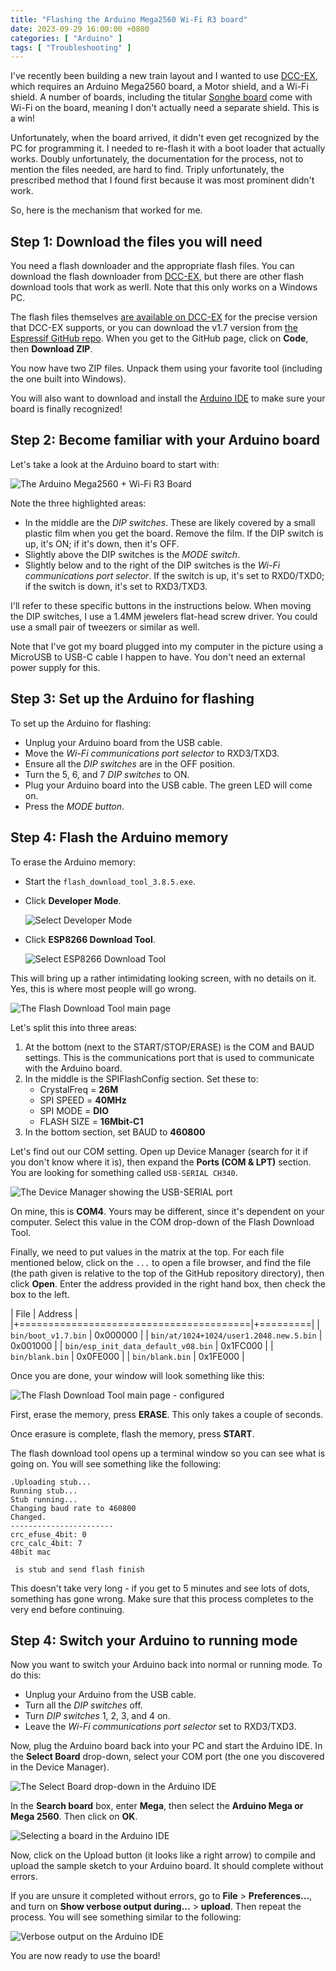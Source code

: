 ```yaml
---
title: "Flashing the Arduino Mega2560 Wi-Fi R3 board"
date: 2023-09-29 16:00:00 +0800
categories: [ "Arduino" ]
tags: [ "Troubleshooting" ]
---
```


I've recently been building a new train layout and I wanted to use [DCC-EX](https://dcc-ex.com), which requires an Arduino Mega2560 board, a Motor shield, and a Wi-Fi shield.  A number of boards, including the titular [Songhe board](https://www.amazon.com/gp/product/B07THDDFSJ) come with Wi-Fi on the board, meaning I don't actually need a separate shield.  This is a win!

Unfortunately, when the board arrived, it didn't even get recognized by the PC for programming it.  I needed to re-flash it with a boot loader that actually works.  Doubly unfortunately, the documentation for the process, not to mention the files needed, are hard to find.  Triply unfortunately, the prescribed method that I found first because it was most prominent didn't work.

So, here is the mechanism that worked for me.

## Step 1: Download the files you will need

You need a flash downloader and the appropriate flash files.  You can download the flash downloader from [DCC-EX](https://dcc-ex.com/_static/files/esp8266/flash_download_tool_v3.8.5.zip), but there are other flash download tools that work as werll.  Note that this only works on a Windows PC.

The flash files themselves [are available on DCC-EX](https://dcc-ex.com/_static/files/esp8266/ESP8266_NonOS_AT_Bin_V1.7.4.zip) for the precise version that DCC-EX supports, or you can download the v1.7 version from [the Espressif GitHub repo](https://github.com/espressif/ESP8266_NONOS_SDK).  When you get to the GitHub page, click on **Code**, then **Download ZIP**.

You now have two ZIP files. Unpack them using your favorite tool (including the one built into Windows).

You will also want to download and install the [Arduino IDE](https://www.arduino.cc/en/software) to make sure your board is finally recognized!

## Step 2: Become familiar with your Arduino board

Let's take a look at the Arduino board to start with:

![The Arduino Mega2560 + Wi-Fi R3 Board](/assets/2023/0929/img1.jpg)

Note the three highlighted areas:

* In the middle are the _DIP switches_.  These are likely covered by a small plastic film when you get the board.  Remove the film.  If the DIP switch is up, it's ON; if it's down, then it's OFF.
* Slightly above the DIP switches is the _MODE switch_.
* Slightly below and to the right of the DIP switches is the _Wi-Fi communications port selector_. If the switch is up, it's set to RXD0/TXD0; if the switch is down, it's set to RXD3/TXD3.

I'll refer to these specific buttons in the instructions below.  When moving the DIP switches, I use a 1.4MM jewelers flat-head screw driver.  You could use a small pair of tweezers or similar as well.

Note that I've got my board plugged into my computer in the picture using a MicroUSB to USB-C cable I happen to have.  You don't need an external power supply for this.

## Step 3: Set up the Arduino for flashing

To set up the Arduino for flashing:

* Unplug your Arduino board from the USB cable.
* Move the _Wi-Fi communications port selector_ to RXD3/TXD3.
* Ensure all the _DIP switches_ are in the OFF position.
* Turn the 5, 6, and 7 _DIP switches_ to ON.
* Plug your Arduino board into the USB cable.  The green LED will come on.
* Press the _MODE button_.

## Step 4: Flash the Arduino memory

To erase the Arduino memory:

* Start the `flash_download_tool_3.8.5.exe`.
* Click **Developer Mode**.

  ![Select Developer Mode](/assets/2023/0929/screenshot-1.png)

* Click **ESP8266 Download Tool**.

  ![Select ESP8266 Download Tool](/assets/2023/0929/screenshot-2.png)

This will bring up a rather intimidating looking screen, with no details on it.  Yes, this is where most people will go wrong.

![The Flash Download Tool main page](/assets/2023/0929/img3.png)

Let's split this into three areas:

1. At the bottom (next to the START/STOP/ERASE) is the COM and BAUD settings.  This is the communications port that is used to communicate with the Arduino board.
2. In the middle is the SPIFlashConfig section. Set these to:
   * CrystalFreq = **26M**
   * SPI SPEED = **40MHz**
   * SPI MODE = **DIO**
   * FLASH SIZE = **16Mbit-C1**
3. In the bottom section, set BAUD to **460800**

Let's find out our COM setting.  Open up Device Manager (search for it if you don't know where it is), then expand the **Ports (COM & LPT)** section.  You are looking for something called `USB-SERIAL CH340`.

![The Device Manager showing the USB-SERIAL port](/assets/2023/0929/img4.png)

On mine, this is **COM4**.  Yours may be different, since it's dependent on your computer.  Select this value in the COM drop-down of the Flash Download Tool.

Finally, we need to put values in the matrix at the top.  For each file mentioned below, click on the `...` to open a file browser, and find the file (the path given is relative to the top of the GitHub repository directory), then click **Open**.  Enter the address provided in the right hand box, then check the box to the left.

| File                                    | Address  |
|+========================================|+=========|
| `bin/boot_v1.7.bin`                     | 0x000000 |
| `bin/at/1024+1024/user1.2048.new.5.bin` | 0x001000 |
| `bin/esp_init_data_default_v08.bin`     | 0x1FC000 |
| `bin/blank.bin`                         | 0x0FE000 |
| `bin/blank.bin`                         | 0x1FE000 |

Once you are done, your window will look something like this:

![The Flash Download Tool main page - configured](/assets/2023/0929/img5.png)

First, erase the memory, press **ERASE**.  This only takes a couple of seconds.

Once erasure is complete, flash the memory, press **START**.

The flash download tool opens up a terminal window so you can see what is going on.  You will see something like the following:

```text
.Uploading stub...
Running stub...
Stub running...
Changing baud rate to 460800
Changed.
-----------------------
crc_efuse_4bit: 0
crc_calc_4bit: 7
48bit mac

 is stub and send flash finish
```

This doesn't take very long - if you get to 5 minutes and see lots of dots, something has gone wrong.  Make sure that this process completes to the very end before continuing.

## Step 4: Switch your Arduino to running mode

Now you want to switch your Arduino back into normal or running mode.  To do this:

* Unplug your Arduino from the USB cable.
* Turn all the _DIP switches_ off.
* Turn _DIP switches_ 1, 2, 3, and 4 on.
* Leave the _Wi-Fi communications port selector_ set to RXD3/TXD3.

Now, plug the Arduino board back into your PC and start the Arduino IDE. In the **Select Board** drop-down, select your COM port (the one you discovered in the Device Manager).

![The Select Board drop-down in the Arduino IDE](/assets/2023/0929/img6.png)

In the **Search board** box, enter **Mega**, then select the **Arduino Mega or Mega 2560**.  Then click on **OK**.

![Selecting a board in the Arduino IDE](/assets/2023/0929/img7.png)

Now, click on the Upload button (it looks like a right arrow) to compile and upload the sample sketch to your Arduino board.  It should complete without errors.

If you are unsure it completed without errors, go to **File** > **Preferences...**, and turn on **Show verbose output during...** > **upload**.  Then repeat the process.  You will see something similar to the following:

![Verbose output on the Arduino IDE](/assets/2023/0929/img8.png)

You are now ready to use the board!
